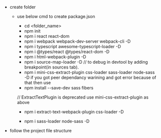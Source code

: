 -   create folder
    - use below cmd to create package.json
        - cd <folder_name>
        - npm init
        - npm i react react-dom
        - npm i webpack webpack-dev-server webpack-cli -D
        - npm i typescript awesome-typescript-loader -D
        - npm i @types/react @types/react-dom -D
        - npm i html-webpack-plugin -D
        - npm i source-map-loader -D    // to debug in devtool by adding breakpoint(in sources tab).
        -  npm i mini-css-extract-plugin css-loader sass-loader node-sass -D
        if you got peer dependancy warining and got error because of that then use
        - npm install --save-dev sass fibers
        
        // ExtractTextPlugin is deprecated use mini-css-extract-plugin as above
        -  npm i extract-text-webpack-plugin css-loader -D

        - npm i sass-loader node-sass -D

-   follow the project file structure
